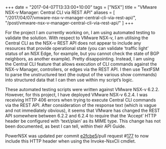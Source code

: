 +++
date = "2017-04-07T13:33:00+10:00"
tags = ["NSX"]
title = "VMware NSX-v Manager: Central CLI via REST API"
aliases = [
	"/2017/04/07/vmware-nsx-v-manager-central-cli-via-rest-api/",
	"/post/vmware-nsx-v-manager-central-cli-via-rest-api/"
]
+++

For the project I am currently working on, I am using automated testing to validate the solution. With respect to VMware NSX-v, I am utilising the Central CLI as the NSX-v REST API does not appear to include any resources that provide operational state (you can validate ‘traffic light’ status of an NSX Edge, for example, but you cannot check the state of BGP neighbors, as another example). Pretty disappointing. Instead, I am using the Central CLI feature that allows execution of CLI commands against the NSX-v Manager, controllers, or edges via the REST API. I then use TextFSM to parse the unstructured text (the output of the various show commands) into structured data that I can then use within my script’s logic.

These automated testing scripts were written against VMware NSX-v 6.2.2. However, for this project, I have deployed VMware NSX-v 6.2.4. I was receiving HTTP 406 errors when trying to execute Central CLI commands via the REST API. After consideration of the response text (which is vague and not immediately obvious), it seems that VMware has changed the REST API somewhere between 6.2.2 and 6.2.4 to require that the ‘Accept’ HTTP header be configured with ‘text/plain’ as its MIME type. This change has not been documented, as best I can tell, within their API Guide.

PowerNSX was updated per commit [e2fcbe5](https://github.com/vmware/powernsx/commit/e2fcbe5a8855c8605fd86ea0d0e2c5df8b302187)/pull request #[177](https://github.com/vmware/powernsx/pull/177) to now include this HTTP header when using the Invoke-NsxCli cmdlet.
